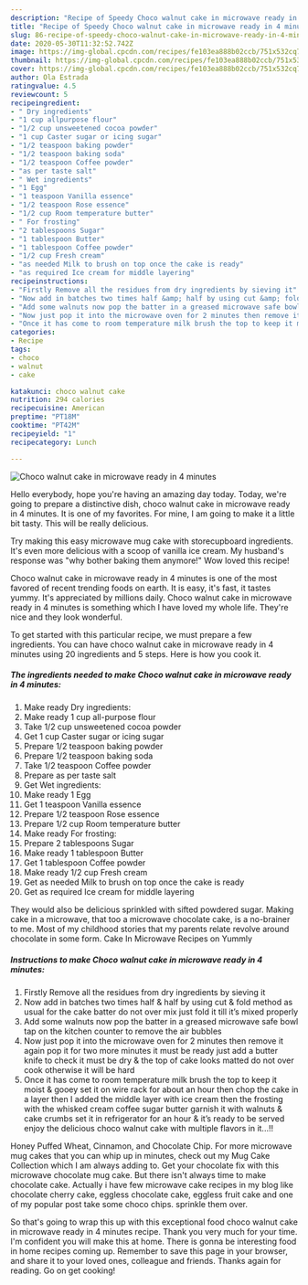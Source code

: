 ```yaml
---
description: "Recipe of Speedy Choco walnut cake in microwave ready in 4 minutes"
title: "Recipe of Speedy Choco walnut cake in microwave ready in 4 minutes"
slug: 86-recipe-of-speedy-choco-walnut-cake-in-microwave-ready-in-4-minutes
date: 2020-05-30T11:32:52.742Z
image: https://img-global.cpcdn.com/recipes/fe103ea888b02ccb/751x532cq70/choco-walnut-cake-in-microwave-ready-in-4-minutes-recipe-main-photo.jpg
thumbnail: https://img-global.cpcdn.com/recipes/fe103ea888b02ccb/751x532cq70/choco-walnut-cake-in-microwave-ready-in-4-minutes-recipe-main-photo.jpg
cover: https://img-global.cpcdn.com/recipes/fe103ea888b02ccb/751x532cq70/choco-walnut-cake-in-microwave-ready-in-4-minutes-recipe-main-photo.jpg
author: Ola Estrada
ratingvalue: 4.5
reviewcount: 5
recipeingredient:
- " Dry ingredients"
- "1 cup allpurpose flour"
- "1/2 cup unsweetened cocoa powder"
- "1 cup Caster sugar or icing sugar"
- "1/2 teaspoon baking powder"
- "1/2 teaspoon baking soda"
- "1/2 teaspoon Coffee powder"
- "as per taste salt"
- " Wet ingredients"
- "1 Egg"
- "1 teaspoon Vanilla essence"
- "1/2 teaspoon Rose essence"
- "1/2 cup Room temperature butter"
- " For frosting"
- "2 tablespoons Sugar"
- "1 tablespoon Butter"
- "1 tablespoon Coffee powder"
- "1/2 cup Fresh cream"
- "as needed Milk to brush on top once the cake is ready"
- "as required Ice cream for middle layering"
recipeinstructions:
- "Firstly Remove all the residues from dry ingredients by sieving it"
- "Now add in batches two times half &amp; half by using cut &amp; fold method as usual for the cake batter do not over mix just fold it till it’s mixed properly"
- "Add some walnuts now pop the batter in a greased microwave safe bowl tap on the kitchen counter to remove the air bubbles"
- "Now just pop it into the microwave oven for 2 minutes then remove it again pop it for two more minutes it must be ready just add a butter knife to check it must be dry &amp; the top of cake looks matted do not over cook otherwise it will be hard"
- "Once it has come to room temperature milk brush the top to keep it moist &amp; gooey set it on wire rack for about an hour then chop the cake in a layer then I added the middle layer with ice cream then the frosting with the whisked cream coffee sugar butter garnish it with walnuts &amp; cake crumbs set it in refrigerator for an hour &amp; it’s ready to be served enjoy the delicious choco walnut cake with multiple flavors in it...!!"
categories:
- Recipe
tags:
- choco
- walnut
- cake

katakunci: choco walnut cake 
nutrition: 294 calories
recipecuisine: American
preptime: "PT18M"
cooktime: "PT42M"
recipeyield: "1"
recipecategory: Lunch

---
```



![Choco walnut cake in microwave ready in 4 minutes](https://img-global.cpcdn.com/recipes/fe103ea888b02ccb/751x532cq70/choco-walnut-cake-in-microwave-ready-in-4-minutes-recipe-main-photo.jpg)

Hello everybody, hope you're having an amazing day today. Today, we're going to prepare a distinctive dish, choco walnut cake in microwave ready in 4 minutes. It is one of my favorites. For mine, I am going to make it a little bit tasty. This will be really delicious.

Try making this easy microwave mug cake with storecupboard ingredients. It&#39;s even more delicious with a scoop of vanilla ice cream. My husband&#39;s response was &#34;why bother baking them anymore!&#34; Wow loved this recipe!

Choco walnut cake in microwave ready in 4 minutes is one of the most favored of recent trending foods on earth. It is easy, it's fast, it tastes yummy. It's appreciated by millions daily. Choco walnut cake in microwave ready in 4 minutes is something which I have loved my whole life. They're nice and they look wonderful.


To get started with this particular recipe, we must prepare a few ingredients. You can have choco walnut cake in microwave ready in 4 minutes using 20 ingredients and 5 steps. Here is how you cook it.

<!--inarticleads1-->

##### The ingredients needed to make Choco walnut cake in microwave ready in 4 minutes:

1. Make ready  Dry ingredients:
1. Make ready 1 cup all-purpose flour
1. Take 1/2 cup unsweetened cocoa powder
1. Get 1 cup Caster sugar or icing sugar
1. Prepare 1/2 teaspoon baking powder
1. Prepare 1/2 teaspoon baking soda
1. Take 1/2 teaspoon Coffee powder
1. Prepare as per taste salt
1. Get  Wet ingredients:
1. Make ready 1 Egg
1. Get 1 teaspoon Vanilla essence
1. Prepare 1/2 teaspoon Rose essence
1. Prepare 1/2 cup Room temperature butter
1. Make ready  For frosting:
1. Prepare 2 tablespoons Sugar
1. Make ready 1 tablespoon Butter
1. Get 1 tablespoon Coffee powder
1. Make ready 1/2 cup Fresh cream
1. Get as needed Milk to brush on top once the cake is ready
1. Get as required Ice cream for middle layering


They would also be delicious sprinkled with sifted powdered sugar. Making cake in a microwave, that too a microwave chocolate cake, is a no-brainer to me. Most of my childhood stories that my parents relate revolve around chocolate in some form. Cake In Microwave Recipes on Yummly 

<!--inarticleads2-->

##### Instructions to make Choco walnut cake in microwave ready in 4 minutes:

1. Firstly Remove all the residues from dry ingredients by sieving it
1. Now add in batches two times half &amp; half by using cut &amp; fold method as usual for the cake batter do not over mix just fold it till it’s mixed properly
1. Add some walnuts now pop the batter in a greased microwave safe bowl tap on the kitchen counter to remove the air bubbles
1. Now just pop it into the microwave oven for 2 minutes then remove it again pop it for two more minutes it must be ready just add a butter knife to check it must be dry &amp; the top of cake looks matted do not over cook otherwise it will be hard
1. Once it has come to room temperature milk brush the top to keep it moist &amp; gooey set it on wire rack for about an hour then chop the cake in a layer then I added the middle layer with ice cream then the frosting with the whisked cream coffee sugar butter garnish it with walnuts &amp; cake crumbs set it in refrigerator for an hour &amp; it’s ready to be served enjoy the delicious choco walnut cake with multiple flavors in it...!!


Honey Puffed Wheat, Cinnamon, and Chocolate Chip. For more microwave mug cakes that you can whip up in minutes, check out my Mug Cake Collection which I am always adding to. Get your chocolate fix with this microwave chocolate mug cake. But there isn&#39;t always time to make chocolate cake. Actually i have few microwave cake recipes in my blog like chocolate cherry cake, eggless chocolate cake, eggless fruit cake and one of my popular post take some choco chips. sprinkle them over. 

So that's going to wrap this up with this exceptional food choco walnut cake in microwave ready in 4 minutes recipe. Thank you very much for your time. I'm confident you will make this at home. There is gonna be interesting food in home recipes coming up. Remember to save this page in your browser, and share it to your loved ones, colleague and friends. Thanks again for reading. Go on get cooking!
